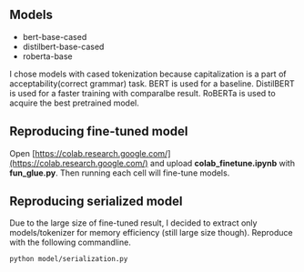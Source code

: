 ## Models
* bert-base-cased
* distilbert-base-cased
* roberta-base

I chose models with cased tokenization because capitalization is a part of acceptability(correct grammar) task.
BERT is used for a baseline.
DistilBERT is used for a faster training with comparalbe result.
RoBERTa is used to acquire the best pretrained model.

## Reproducing fine-tuned model

Open [https://colab.research.google.com/](https://colab.research.google.com/) and upload __colab_finetune.ipynb__ with __fun_glue.py__. 
Then running each cell will fine-tune models.

## Reproducing serialized model
Due to the large size of fine-tuned result, I decided to extract only models/tokenizer for memory efficiency (still large size though).
Reproduce with the following commandline.

``` bash
python model/serialization.py
```